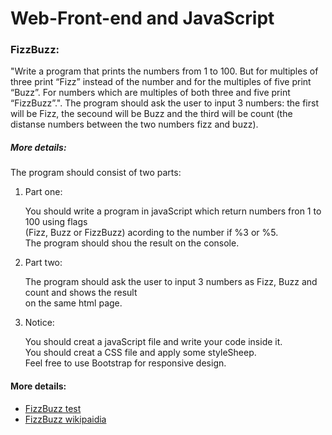 <!DOCTYPE html>
<html lang="en">
<head>
    <meta charset="utf-8" />
    <link href="Content/bootstrap.min.css" rel="stylesheet" />
    <link href="Content/StyleSheet.css" rel="stylesheet" />
</head>
<body>
    <div class="container">
        <div class="page-header"><h1>Web-Front-end and JavaScript</h1></div>
        <div class="row">
            <h3>FizzBuzz:</h3>
            <p>
                "Write a program that prints the numbers from 1 to 100. 
                But for multiples of three print “Fizz” instead of the number and for the multiples of five print “Buzz”. 
                For numbers which are multiples of both three and five print “FizzBuzz”.".
                The program should ask the user to input 3 numbers: the first will be Fizz, the secound will be Buzz and
                the third will be count (the distanse numbers between the two numbers fizz and buzz).
            </p>
            <h5>More details:</h5>
            <p>The program should consist of two parts:</p>
            <ol>
               <li>Part one:
                <br /><p>
                    You should write a program in javaScript which return numbers fron 1 to 100 using flags<br /> 
                  (Fizz, Buzz or FizzBuzz) acording to the number if %3 or %5.<br />The program should shou the result on the console.
                   </p>
                </li>
                <li>Part two:
                <br /><p>
                        The program should ask the user to input 3 numbers as Fizz, Buzz and count and shows the result<br />
                        on the same html page.
                    </p>
                </li>
                <li>Notice:
                <br /><p>
                    You should creat a javaScript file and write your code inside it.<br />
                    You should creat a CSS file and apply some styleSheep.
                    <br />Feel free to use Bootstrap for responsive design.
                    </p>
                </li>
            </ol>
        </div>
        <div class="row">
        <h4>More details:</h4>
            <ul>
                <li><a href="http://wiki.c2.com/?FizzBuzzTest">FizzBuzz test</a></li>
                <li><a href="https://en.wikipedia.org/wiki/Fizz_buzz">FizzBuzz wikipaidia</a></li>
            </ul>
        </div>
</body>
</html>
